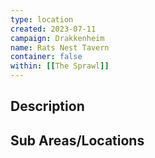 ```yaml
---
type: location
created: 2023-07-11
campaign: Drakkenheim
name: Rats Nest Tavern
container: false
within: [[The Sprawl]]
---
```


## Description


## Sub Areas/Locations

<!-- QueryToSerialize: LIST FROM "TTRPG/Drakkenheim/Locations" WHERE within = "Rats Nest Tavern" -->

